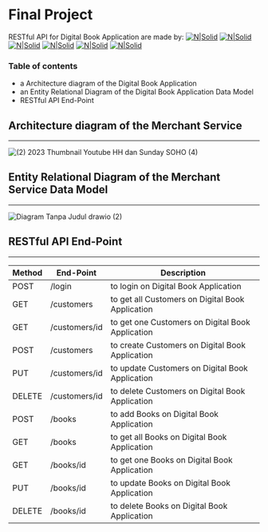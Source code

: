 # Final Project
RESTful API for Digital Book Application are made by:
[![N|Solid](https://img.shields.io/badge/Node.js-339933?style=for-the-badge&logo=nodedotjs&logoColor=white)](https://nodesource.com/products/nsolid) [![N|Solid](https://img.shields.io/badge/npm-CB3837?style=for-the-badge&logo=npm&logoColor=white)](https://nodesource.com/products/nsolid) [![N|Solid](https://img.shields.io/badge/JavaScript-323330?style=for-the-badge&logo=javascript&logoColor=F7DF1E)](https://nodesource.com/products/nsolid) 
[![N|Solid](https://img.shields.io/badge/express.js-%23404d59.svg?style=for-the-badge&logo=express&logoColor=%2361DAFB)](https://nodesource.com/products/nsolid) [![N|Solid](https://img.shields.io/badge/MySQL-005C84?style=for-the-badge&logo=mysql&logoColor=white)](https://nodesource.com/products/nsolid) [![N|Solid](https://img.shields.io/badge/POSTMAN-FF5722?style=for-the-badge&logo=Postman&logoColor=white)](https://nodesource.com/products/nsolid)

### Table of contents
- a Architecture diagram of the Digital Book Application
- an Entity Relational Diagram of the Digital Book Application Data Model
- RESTful API End-Point  

## Architecture diagram of the Merchant Service
___
![(2) 2023 Thumbnail Youtube HH dan Sunday SOHO  (4)](https://user-images.githubusercontent.com/116268411/216748509-524c46ab-b494-4969-96b6-e3edfad0df15.png)


## Entity Relational Diagram of the Merchant Service Data Model
___
![Diagram Tanpa Judul drawio (2)](https://user-images.githubusercontent.com/116268411/216748553-7aa87509-a389-416e-855e-68b0797748b0.png)

## RESTful API End-Point
___

| Method | End-Point | Description |
| ------ | ------ | ------ |
| POST | /login | to login on Digital Book Application |
| GET | /customers | to get all Customers on Digital Book Application |
| GET | /customers/id | to get one Customers on Digital Book Application |
| POST | /customers | to create Customers on Digital Book Application |
| PUT | /customers/id | to update Customers on Digital Book Application |
| DELETE | /customers/id | to delete Customers on Digital Book Application |
| POST | /books | to add Books on Digital Book Application | 
| GET | /books |  to get all Books on Digital Book Application |
| GET | /books/id | to get one Books on Digital Book Application |
| PUT | /books/id | to update Books on Digital Book Application |
| DELETE | /books/id | to delete Books on Digital Book Application |

